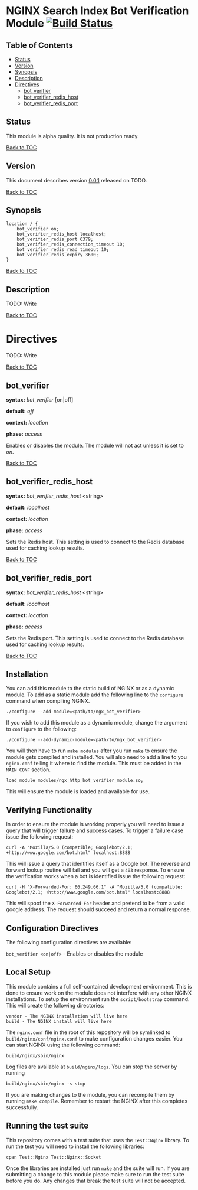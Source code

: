 # NGINX Search Index Bot Verification Module [![Build Status](https://secure.travis-ci.org/abedra/ngx_bot_verifier.png)](http://travis-ci.org/abedra/ngx_bot_verifier?branch=master)

## Table of Contents

* [Status](#status)
* [Version](#version)
* [Synopsis](#synopsis)
* [Description](#description)
* [Directives](#directives)
  * [bot_verifier](#bot_verifier)
  * [bot_verifier_redis_host](#bot_verifier_redis_host)
  * [bot_verifier_redis_port](#bot_verifier_redis_port)

## Status

This module is alpha quality. It is not production ready.

[Back to TOC](#table-of-contents)

## Version

This document describes version [0.0.1](https://github.com/abedra/ngx_bot_verifier/tags) released on TODO.

[Back to TOC](#table-of-contents)

## Synopsis

```nginx
location / {
    bot_verifier on;
    bot_verifier_redis_host localhost;
    bot_verifier_redis_port 6379;
    bot_verifier_redis_connection_timeout 10;
    bot_verifier_redis_read_timeout 10;
    bot_verifier_redis_expiry 3600;
}
```

[Back to TOC](#table-of-contents)

## Description

TODO: Write

[Back to TOC](#table-of-contents)

Directives
==========

TODO: Write

[Back to TOC](#table-of-contents)

bot_verifier
------------

**syntax:** *bot_verifier* \[on|off\]

**default:** *off*

**context:** *location*

**phase:** *access*

Enables or disables the module. The module will not act unless it is set to *on*.

[Back to TOC](#table-of-contents)

bot_verifier_redis_host
-----------------------

**syntax:** *bot_verifier_redis_host* &lt;string&gt;

**default:** *localhost*

**context:** *location*

**phase:** *access*

Sets the Redis host. This setting is used to connect to the Redis database used for caching lookup results.

[Back to TOC](#table-of-contents)

bot_verifier_redis_port
-----------------------

**syntax:** *bot_verifier_redis_host* &lt;string&gt;

**default:** *localhost*

**context:** *location*

**phase:** *access*

Sets the Redis port. This setting is used to connect to the Redis database used for caching lookup results.

[Back to TOC](#table-of-contents)

## Installation

You can add this module to the static build of NGINX or as a dynamic module. To add as a static module add the following line to the `configure` command when compiling NGINX.

```
./configure --add-module=<path/to/ngx_bot_verifier>
```

If you wish to add this module as a dynamic module, change the argument to `configure` to the following:

```
./configure --add-dynamic-module=<path/to/ngx_bot_verifier>
```

You will then have to run `make modules` after you run `make` to ensure the module gets compiled and installed. You will also need to add a line to you `nginx.conf` telling it where to find the module. This must be added in the `MAIN CONF` section.

```
load_module modules/ngx_http_bot_verifier_module.so;
```

This will ensure the module is loaded and available for use.

## Verifying Functionality

In order to ensure the module is working properly you will need to issue a query that will trigger failure and success cases. To trigger a failure case issue the following request:

```
curl -A "Mozilla/5.0 (compatible; Googlebot/2.1; +http://www.google.com/bot.html" localhost:8888
```

This will issue a query that identifies itself as a Google bot. The reverse and forward lookup routine will fail and you will get a `403` response. To ensure the verification works when a bot is identified issue the following request:

```
curl -H "X-Forwarded-For: 66.249.66.1" -A "Mozilla/5.0 (compatible; Googlebot/2.1; +http://www.google.com/bot.html" localhost:8888
```

This will spoof the `X-Forwarded-For` header and pretend to be from a valid google address. The request should succeed and return a normal response.

## Configuration Directives

The following configuration directives are available:

`bot_verifier <on|off>` - Enables or disables the module  

## Local Setup

This module contains a full self-contained development environment. This is done to ensure work on the module does not interfere with any other NGINX installations. To setup the environment run the `script/bootstrap` command. This will create the following directories:

```
vendor - The NGINX installation will live here  
build - The NGINX install will live here  
```

The `nginx.conf` file in the root of this repository will be symlinked to `build/nginx/conf/nginx.conf` to make configuration changes easier. You can start NGINX using the following command:

```
build/nginx/sbin/nginx
```

Log files are available at `build/nginx/logs`. You can stop the server by running

```
build/nginx/sbin/nginx -s stop
```

If you are making changes to the module, you can recompile them by running `make compile`. Remember to restart the NGINX after this completes successfully.

## Running the test suite

This repository comes with a test suite that uses the `Test::Nginx` library. To run the test you will need to install the following libraries:

```
cpan Test::Nginx Test::Nginx::Socket
```

Once the libraries are installed just run `make` and the suite will run. If you are submitting a change to this module please make sure to run the test suite before you do. Any changes that break the test suite will not be accepted.

